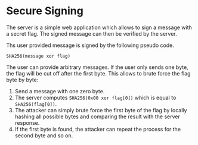 # Secure Signing

The server is a simple web application which allows to sign a message with a secret flag.
The signed message can then be verified by the server.

Ths user provided message is signed by the following pseudo code. 
```
SHA256(message xor flag)
``````
The user can provide arbitrary messages. 
If the user only sends one byte, the flag will be cut off after the first byte.
This allows to brute force the flag byte by byte:
1. Send a message with one zero byte.
2. The server computes `SHA256(0x00 xor flag[0])` which is equal to `SHA256(flag[0])`.
3. The attacker can simply brute force the first byte of the flag by locally hashing all possible bytes and comparing the result with the server response.
4. If the first byte is found, the attacker can repeat the process for the second byte and so on.